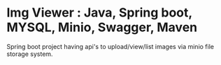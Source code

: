 # Img Viewer : Java, Spring boot, MYSQL, Minio, Swagger, Maven
Spring boot project having api's to upload/view/list images via minio file storage system.

